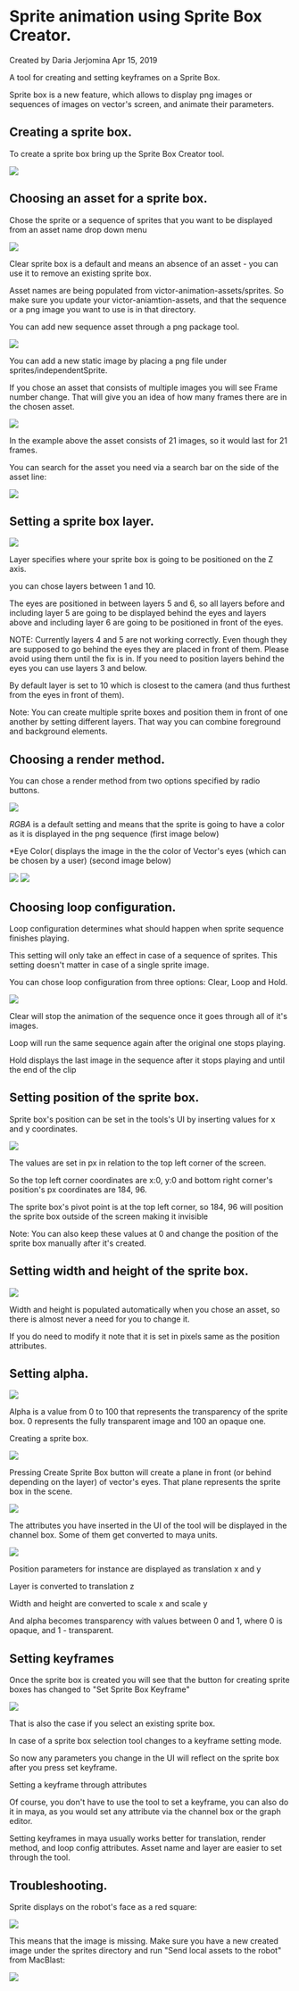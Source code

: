 # Sprite animation using Sprite Box Creator.
Created by Daria Jerjomina Apr 15, 2019

A tool for creating and setting keyframes on a Sprite Box.

Sprite box is a new feature, which allows to display png images or sequences of images on vector's screen, and animate their parameters.

## Creating a sprite box.

To create a sprite box bring up the Sprite Box Creator tool.

![](images/Screen%20Shot%202019-04-11%20at%2012.11.21%20PM.png)

## Choosing an asset for a sprite box.

Chose the sprite or a sequence of sprites that you want to be displayed from an asset name drop down menu

![](images/Screen%20Shot%202019-04-11%20at%201.26.49%20PM.png)


Clear sprite box is a default and means an absence of an asset - you can use it to remove an existing sprite box.

Asset names are being populated from victor-animation-assets/sprites. So make sure you update your victor-aniamtion-assets, and that the sequence or a png image you want to use is in that directory.

You can add new sequence asset through a png package tool.

![](images/Screen%20Shot%202019-04-11%20at%201.29.14%20PM.png)


You can add a new static image by placing a png file under sprites/independentSprite.

If you chose an asset that consists of multiple images you will see Frame number change. That will give you an idea of how many frames there are in the chosen asset.

![](images/Screen%20Shot%202019-04-11%20at%201.34.49%20PM.png)


In the example above the asset consists of 21 images, so it would last for 21 frames.

You can search for the asset you need via a search bar on the side of the asset line:

![](images/Screen%20Shot%202019-04-11%20at%201.37.43%20PM.png)


## Setting a sprite box layer.

![](images/Screen%20Shot%202019-04-11%20at%201.58.56%20PM.png)

Layer specifies where your sprite box is going to be positioned on the Z axis.

you can chose layers between 1 and 10.

The eyes are positioned in between layers 5 and 6, so all layers before and including layer 5 are going to be displayed behind the eyes and layers above and including layer 6 are going to be positioned in front of the eyes.

NOTE: Currently layers 4 and 5 are not working correctly. Even though they are supposed to go behind the eyes they are placed in front of them. Please avoid using them until the fix is in. If you need to position layers behind the eyes you can use layers 3 and below.

By default layer is set to 10 which is closest to the camera (and thus furthest from the eyes in front of them).

Note: You can create multiple sprite boxes and position them in front of one another by setting different layers. That way you can combine foreground and background elements.

## Choosing a render method.

You can chose a render method from two options specified by radio buttons.

![](images/Screen%20Shot%202019-04-11%20at%202.45.43%20PM.png)


*RGBA* is a default setting and means that the sprite is going to have a color as it is displayed in the png sequence (first image below)

*Eye Color( displays the image in the the color of Vector's eyes (which can be chosen by a user) (second image below)

![](images/rgb_sprite_box.jpg)
![](images/eye_color_sprite_box.jpg)

## Choosing loop configuration.

Loop configuration determines what should happen when sprite sequence finishes playing.

This setting will only take an effect in case of a sequence of sprites. This setting doesn't matter in case of a single sprite image. 

You can chose loop configuration from three options: Clear, Loop and Hold.

![](images/Screen%20Shot%202019-04-11%20at%202.45.52%20PM.png)


Clear will stop the animation of the sequence once it goes through all of it's images.

Loop will run the same sequence again after the original one stops playing.

Hold displays the last image in the sequence after it stops playing and until the end of the clip

## Setting position of the sprite box.

Sprite box's position can be set in the tools's UI by inserting values for x and y coordinates.

![](images/Screen%20Shot%202019-04-11%20at%202.46.03%20PM.png)


The values are set in px in relation to the top left corner of the screen.

So the top left corner coordinates are x:0, y:0 and bottom right corner's position's px coordinates are 184, 96.

The sprite box's pivot point is at the top left corner, so 184, 96 will position the sprite box outside of the screen making it invisible

Note: You can also keep these values at 0 and change the position of the sprite box manually after it's created.

## Setting width and height of the sprite box.

![](images/Screen%20Shot%202019-04-11%20at%202.46.11%20PM.png)

Width and height is populated automatically when you chose an asset, so there is almost never a need for you to change it.

If you do need to modify it note that it is set in pixels same as the position attributes.

## Setting alpha.

![](images/Screen%20Shot%202019-04-11%20at%202.46.19%20PM.png)

Alpha is a value from 0 to 100 that represents the transparency of the sprite box. 0 represents the fully transparent image and 100 an opaque one.

Creating a sprite box.

![](images/Screen%20Shot%202019-04-11%20at%202.46.24%20PM.png)

Pressing Create Sprite Box button will create a plane in front (or behind depending on the layer) of vector's eyes. That plane represents the sprite box in the scene.

![](images/Screen%20Shot%202019-04-12%20at%202.34.52%20PM.png)

The attributes you have inserted in the UI of the tool will be displayed in the channel box. Some of them get converted to maya units.

![](images/Screen%20Shot%202019-04-12%20at%202.35.15%20PM.png)


Position parameters for instance are displayed as translation x and y

Layer is converted to translation z

Width and height are converted to scale x and scale y

And alpha becomes transparency with values between 0 and 1, where 0 is opaque, and 1 - transparent.

## Setting keyframes

Once the sprite box is created you will see that the button for creating sprite boxes has changed to "Set Sprite Box Keyframe"

![](images/Screen%20Shot%202019-04-12%20at%202.56.36%20PM.png)


That is also the case if you select an existing sprite box.

In case of a sprite box selection tool changes to a keyframe setting mode.

So now any parameters you change in the UI will reflect on the sprite box after you press set keyframe.

Setting a keyframe through attributes

Of course, you don't have to use the tool to set a keyframe, you can also do it in maya, as you would set any attribute via the channel box or the graph editor.

Setting keyframes in maya usually works better for translation, render method, and loop config attributes. Asset name and layer are easier to set through the tool.

## Troubleshooting.

Sprite displays on the robot's face as a red square:

![](images/MissingImage.jpg)

This means that the image is missing. Make sure you have a new created image under the sprites directory and run "Send local assets to the robot" from MacBlast:

![](images/Screen%20Shot%202019-04-11%20at%202.10.10%20PM.png)




